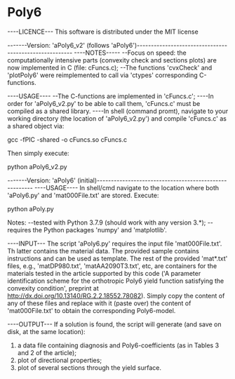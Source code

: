 # Poly6
----LICENCE---
This software is distributed under the MIT license


-------Version: 'aPoly6_v2' (follows 'aPoly6')-------------------------------------------------------
----NOTES-----
--Focus on speed: the computationally intensive parts (convexity check and sections plots) are now implemented in C (file: cFuncs.c);
--The functions 'cvxCheck' and  'plotPoly6' were reimplemented to call via 'ctypes' corresponding C-functions.

----USAGE----
--The C-functions are implemented in 'cFuncs.c'; 
----In order for 'aPoly6_v2.py' to be able to call them, 'cFuncs.c' must be compiled as a shared library. 
----In shell (command promt), navigate to your working directory (the location of 'aPoly6_v2.py') 
and compile 'cFuncs.c' as a shared object via:

gcc -fPIC -shared -o cFuncs.so  cFuncs.c


Then simply execute:

python  aPoly6_v2.py



-------Version: 'aPoly6' (initial)-------------------------------------------------------
----USAGE----
In shell/cmd navigate to the location where both 'aPoly6.py' and 'mat000File.txt' are stored.
Execute:

python  aPoly.py

Notes:
--tested with Python 3.7.9 (should work with any version 3.*);
--requires the Python packages 'numpy' and 'matplotlib'.

----INPUT---
The script 'aPoly6.py' requires the input file 'mat000File.txt'. 
Th latter contains the material data. 
The provided sample contains instructions and can be used as template.
The rest of the provided 'mat*.txt' files, e.g., 'matDP980.txt', 'matAA2090T3.txt', etc, 
are containers for the materials tested in the article supported by this code 
('A parameter identification scheme for the orthotropic Poly6 yield function satisfying the convexity condition', 
preprint at http://dx.doi.org/10.13140/RG.2.2.18552.78082). 
Simply copy the content of any of these files and replace with it (paste over) the content of 'mat000File.txt' 
to obtain the corresponding Poly6-model.


----OUTPUT---
If a solution is found, the script will generate (and save on disk, at the same location):
1) a data file containing diagnosis and Poly6-coefficients (as in Tables 3 and 2 of the article);
2) plot of directional properties;
3) plot of several sections through the yield surface.     
